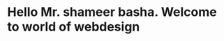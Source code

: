 <!DOCTYPE html>
<html>
<head>
<title> 
title test by shameer
</title>
</head>
<body>
<h1> Hello Mr. shameer basha. Welcome to world of webdesign</h1>
</body>
</html>
